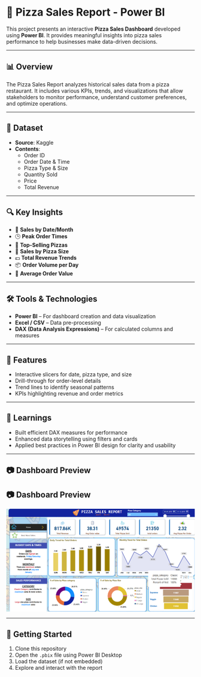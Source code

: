 
# 🍕 Pizza Sales Report - Power BI

This project presents an interactive **Pizza Sales Dashboard** developed using **Power BI**. It provides meaningful insights into pizza sales performance to help businesses make data-driven decisions.

---

## 📊 Overview

The Pizza Sales Report analyzes historical sales data from a pizza restaurant. It includes various KPIs, trends, and visualizations that allow stakeholders to monitor performance, understand customer preferences, and optimize operations.

---

## 📁 Dataset

- **Source**:  Kaggle
- **Contents**:
  - Order ID
  - Order Date & Time
  - Pizza Type & Size
  - Quantity Sold
  - Price
  - Total Revenue

---

## 🔍 Key Insights

- 📅 **Sales by Date/Month**  
- 🕒 **Peak Order Times**  
- 🍕 **Top-Selling Pizzas**  
- 📏 **Sales by Pizza Size**  
- 💵 **Total Revenue Trends**  
- 📦 **Order Volume per Day**  
- 🧾 **Average Order Value**

---

## 🛠 Tools & Technologies

- **Power BI** – For dashboard creation and data visualization  
- **Excel / CSV** – Data pre-processing  
- **DAX (Data Analysis Expressions)** – For calculated columns and measures

---

## 📌 Features

- Interactive slicers for date, pizza type, and size  
- Drill-through for order-level details  
- Trend lines to identify seasonal patterns  
- KPIs highlighting revenue and order metrics

---

## 🧠 Learnings

- Built efficient DAX measures for performance  
- Enhanced data storytelling using filters and cards  
- Applied best practices in Power BI design for clarity and usability

---

## 📷 Dashboard Preview

## 📷 Dashboard Preview

![Pizza Sales Dashboard](PowerBI.png)



---

## 🚀 Getting Started

1. Clone this repository  
2. Open the `.pbix` file using Power BI Desktop  
3. Load the dataset (if not embedded)  
4. Explore and interact with the report
